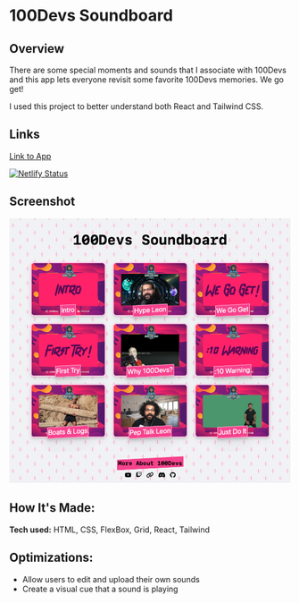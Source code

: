 # 100Devs Soundboard

## Overview
There are some special moments and sounds that I associate with 100Devs and this app lets everyone revisit some favorite 100Devs memories. We go get!

I used this project to better understand both React and Tailwind CSS.

## Links
[Link to App](https://soundboard-100devs.netlify.app)

[![Netlify Status](https://api.netlify.com/api/v1/badges/901b3ba7-ab32-4cc9-a448-66b7d99d9367/deploy-status)](https://app.netlify.com/sites/soundboard-100devs/deploys)

## Screenshot
![Soundboard Screenshot](/public/images/app-screenshot.png)

## How It's Made:
**Tech used:** HTML, CSS, FlexBox, Grid, React, Tailwind

## Optimizations:
- Allow users to edit and upload their own sounds
- Create a visual cue that a sound is playing